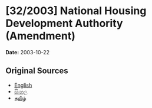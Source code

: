 # [32/2003] National Housing Development Authority (Amendment)

**Date:** 2003-10-22

## Original Sources

- [English](https://documents.gov.lk/view/acts/2003/10/32-2003_E.pdf)
- [සිංහල](https://documents.gov.lk/view/acts/2003/10/32-2003_S.pdf)
- [தமிழ்](https://documents.gov.lk/view/acts/2003/10/32-2003_T.pdf)
